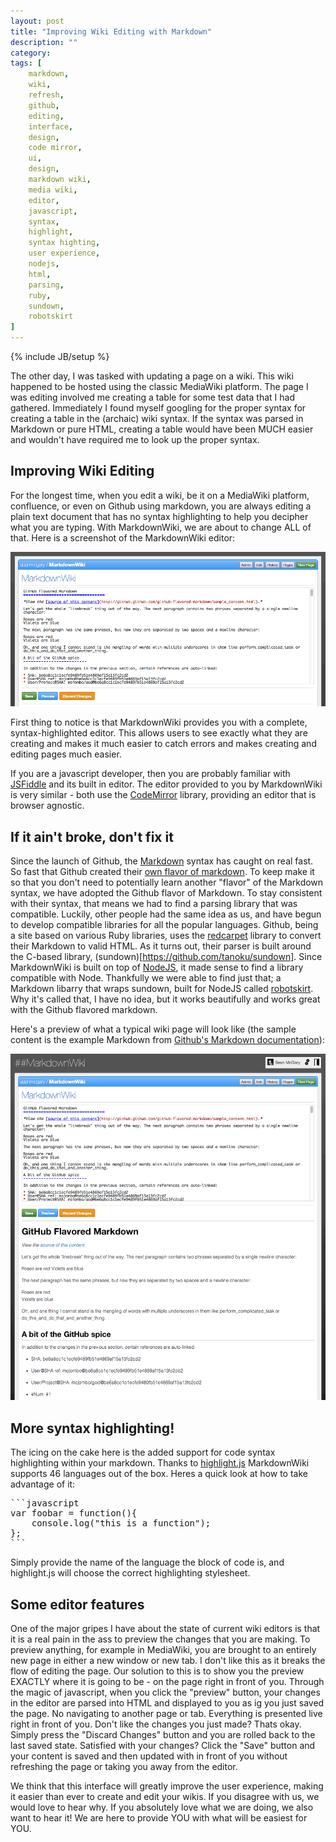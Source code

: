 ```yaml
---
layout: post
title: "Improving Wiki Editing with Markdown"
description: ""
category: 
tags: [
	markdown,
	wiki,
	refresh,
	github,
	editing,
	interface,
	design,
	code mirror,
	ui,
	design,
	markdown wiki,
	media wiki,
	editor,
	javascript,
	syntax,
	highlight,
	syntax highting,
	user experience,
	nodejs,
	html,
	parsing,
	ruby,
	sundown,
	robotskirt
]
---
```

{% include JB/setup %}

The other day, I was tasked with updating a page on a wiki. This wiki happened to be hosted using the classic MediaWiki platform. The page I was editing involved me creating a table for some test data that I had gathered. Immediately I found myself googling for the proper syntax for creating a table in the (archaic) wiki syntax. If the syntax was parsed in Markdown or pure HTML, creating a table would have been MUCH easier and wouldn't have required me to look up the proper syntax.

## Improving Wiki Editing

For the longest time, when you edit a wiki, be it on a MediaWiki platform, confluence, or even on Github using markdown, you are always editing a plain text document that has no syntax highlighting to help you decipher what you are typing. With MarkdownWiki, we are about to change ALL of that. Here is a screenshot of the MarkdownWiki editor:

[<img src="/assets/markdownwiki_editor_preview.png">](/assets/markdownwiki_editor_preview.png)

First thing to notice is that MarkdownWiki provides you with a complete, syntax-highlighted editor. This allows users to see exactly what they are creating and makes it much easier to catch errors and makes creating and editing pages much easier.

If you are a javascript developer, then you are probably familiar with [JSFiddle](http://jsfiddle.net) and its built in editor. The editor provided to you by MarkdownWiki is very similar - both use the [CodeMirror](https://github.com/marijnh/CodeMirror2) library, providing an editor that is browser agnostic. 

## If it ain't broke, don't fix it

Since the launch of Github, the [Markdown](http://daringfireball.net/projects/markdown/) syntax has caught on real fast. So fast that Github created their [own flavor of markdown](http://github.github.com/github-flavored-markdown/). To keep make it so that you don't need to potentially learn another "flavor" of the Markdown syntax, we have adopted the Github flavor of Markdown. To stay consistent with their syntax, that means we had to find a parsing library that was compatible. Luckily, other people had the same idea as us, and have begun to develop compatible libraries for all the popular languages. Github, being a site based on various Ruby libraries, uses the [redcarpet](https://github.com/tanoku/redcarpet) library to convert their Markdown to valid HTML. As it turns out, their parser is built around the C-based library, (sundown)[https://github.com/tanoku/sundown]. Since MarkdownWiki is built on top of [NodeJS](http://nodejs.org), it made sense to find a library compatible with Node. Thankfully we were able to find just that; a Markdown libarry that wraps sundown, built for NodeJS called [robotskirt](https://github.com/benmills/robotskirt). Why it's called that, I have no idea, but it works beautifully and works great with the Github flavored markdown.

Here's a preview of what a typical wiki page will look like (the sample content is the example Markdown from [Github's Markdown documentation](http://github.github.com/github-flavored-markdown/)\):

[<img src="/assets/markdownwiki_page_example.png">](/assets/markdownwiki_page_example.png)


## More syntax highlighting!

The icing on the cake here is the added support for code syntax highlighting within your markdown. Thanks to [highlight.js](http://softwaremaniacs.org/soft/highlight/en/) MarkdownWiki supports 46 languages out of the box. Heres a quick look at how to take advantage of it:

<pre>
```javascript
var foobar = function(){
	console.log("this is a function");
};
```
</pre>

Simply provide the name of the language the block of code is, and highlight.js will choose the correct highlighting stylesheet.

## Some editor features

One of the major gripes I have about the state of current wiki editors is that it is a real pain in the ass to preview the changes that you are making. To preview anything, for example in MediaWiki, you are brought to an entirely new page in either a new window or new tab. I don't like this as it breaks the flow of editing the page. Our solution to this is to show you the preview EXACTLY where it is going to be - on the page right in front of you. Through the magic of javascript, when you click the "preview" button, your changes in the editor are parsed into HTML and displayed to you as ig you just saved the page. No navigating to another page or tab. Everything is presented live right in front of you. Don't like the changes you just made? Thats okay. Simply press the "Discard Changes" button and you are rolled back to the last saved state. Satisfied with your changes? Click the "Save" button and your content is saved and then updated with in front of you without refreshing the page or taking you away from the editor.


We think that this interface will greatly improve the user experience, making it easier than ever to create and edit your wikis. If you disagree with us, we would love to hear why. If you absolutely love what we are doing, we also want to hear it! We are here to provide YOU with what will be easiest for YOU.


